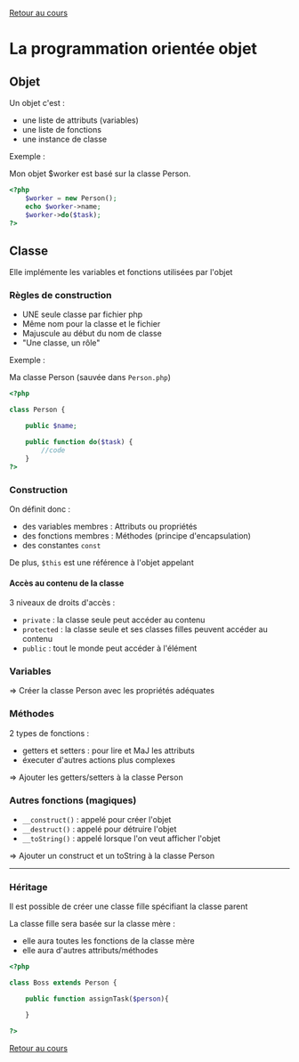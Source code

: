 [Retour au cours](../cours.md)

# La programmation orientée objet

## Objet

Un objet c'est :

* une liste de attributs (variables)
* une liste de fonctions
* une instance de classe

Exemple :

Mon objet $worker est basé sur la classe Person.

```php
<?php
	$worker = new Person();
	echo $worker->name;
	$worker->do($task);
?>
```

## Classe

Elle implémente les variables et fonctions utilisées par l'objet

### Règles de construction

* UNE seule classe par fichier php
* Même nom pour la classe et le fichier
* Majuscule au début du nom de classe
* "Une classe, un rôle"

Exemple :

Ma classe Person (sauvée dans `Person.php`)

```php
<?php

class Person {

    public $name;

	public function do($task) {
		//code
	}
?>
```

### Construction

On définit donc :

* des variables membres : Attributs ou propriétés
* des fonctions membres : Méthodes (principe d'encapsulation)
* des constantes `const`

De plus, `$this` est une référence à l'objet appelant

#### Accès au contenu de la classe

3 niveaux de droits d'accès :

* `private` : la classe seule peut accéder au contenu
* `protected` : la classe seule et ses classes filles peuvent accéder au contenu
* `public` : tout le monde peut accéder à l'élément

### Variables

=> Créer la classe Person avec les propriétés adéquates

### Méthodes

2 types de fonctions :

* getters et setters : pour lire et MaJ les attributs
* éxecuter d'autres actions plus complexes

=> Ajouter les getters/setters à la classe Person

### Autres fonctions (magiques)

* `__construct()` : appelé pour créer l'objet
* `__destruct()` : appelé pour détruire l'objet
* `__toString()` : appelé lorsque l'on veut afficher l'objet

=> Ajouter un construct et un toString à la classe Person

---

### Héritage

Il est possible de créer une classe fille spécifiant la classe parent

La classe fille sera basée sur la classe mère :

* elle aura toutes les fonctions de la classe mère
* elle aura d'autres attributs/méthodes


```php
<?php

class Boss extends Person {

	public function assignTask($person){

	}

?>
```
[Retour au cours](../cours.md)

